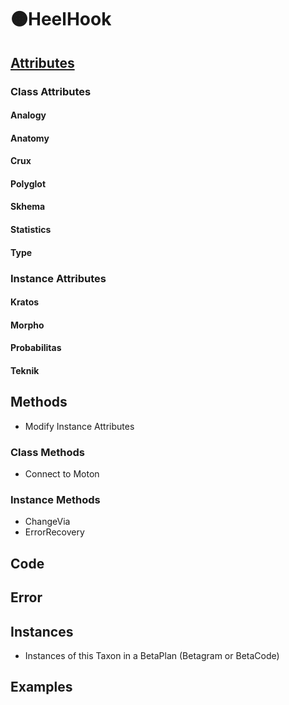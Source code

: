 # 🟠<moto>HeelHook</moto>

## [Attributes](/encyclopedia/Beta/BetaSystema)

### Class Attributes

#### Analogy

#### Anatomy

#### Crux

#### Polyglot

#### Skhema

#### Statistics

#### Type

### Instance Attributes

#### Kratos

#### Morpho

#### Probabilitas

#### Teknik

## Methods

- Modify Instance Attributes

### Class Methods

- Connect to Moton

### Instance Methods

- ChangeVia
- ErrorRecovery

## Code

## Error

## Instances

- Instances of this Taxon in a BetaPlan (Betagram or BetaCode)

## Examples